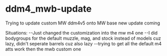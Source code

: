 # ddm4_mwb-update
Trying to update custom MW ddm4v5 onto MW base new update coming

Situations:
--Just changed the customization into the mw m4 one
--I did bodygroups for the default muzzle, mag, and stock instead of models cuz lazy, didn't seperate barrels cuz also lazy
--trying to get all the default m4 atts work then the mwb custom one
